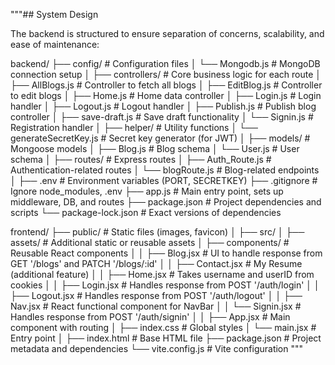 """##  System Design

The backend is structured to ensure separation of concerns, scalability, and ease of maintenance:

backend/
├── config/                   # Configuration files
│   └── Mongodb.js            # MongoDB connection setup
│
├── controllers/              # Core business logic for each route
│   ├── AllBlogs.js           # Controller to fetch all blogs
│   ├── EditBlog.js           # Controller to edit blogs
│   ├── Home.js               # Home data controller
│   ├── Login.js              # Login handler
│   ├── Logout.js             # Logout handler
│   ├── Publish.js            # Publish blog controller
│   ├── save-draft.js         # Save draft functionality
│   └── Signin.js             # Registration handler
│
├── helper/                   # Utility functions
│   └── generateSecretKey.js  # Secret key generator (for JWT)
│
├── models/                   # Mongoose models
│   ├── Blog.js               # Blog schema
│   └── User.js               # User schema
│
├── routes/                   # Express routes
│   ├── Auth_Route.js         # Authentication-related routes
│   └── blogRoute.js          # Blog-related endpoints
│
├── .env                      # Environment variables (PORT, SECRETKEY)
├── .gitignore                # Ignore node_modules, .env
├── app.js                    # Main entry point, sets up middleware, DB, and routes
├── package.json              # Project dependencies and scripts
└── package-lock.json         # Exact versions of dependencies



frontend/
├── public/                   # Static files (images, favicon)
│
├── src/
│   ├── assets/               # Additional static or reusable assets
│   ├── components/           # Reusable React components
│   │   ├── Blog.jsx          # UI to handle response from GET '/blogs' and PATCH '/blogs/:id'
│   │   ├── Contact.jsx       # My Resume (additional feature)
│   │   ├── Home.jsx          # Takes username and userID from cookies
│   │   ├── Login.jsx         # Handles response from POST '/auth/login'
│   │   ├── Logout.jsx        # Handles response from POST '/auth/logout'
│   │   ├── Nav.jsx           # React functional component for NavBar
│   │   └── Signin.jsx        # Handles response from POST '/auth/signin'
│
│   ├── App.jsx               # Main component with routing
│   ├── index.css             # Global styles
│   └── main.jsx              # Entry point
│
├── index.html                # Base HTML file
├── package.json              # Project metadata and dependencies
└── vite.config.js            # Vite configuration
"""